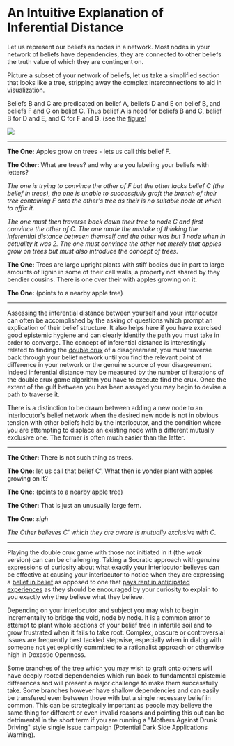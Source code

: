 # An Intuitive Explanation of Inferential Distance

Let us represent our beliefs as nodes in a network. Most nodes in your network of beliefs have dependencies, they are connected to other beliefs the truth value of which they are contingent on.

Picture a subset of your network of beliefs, let us take a simplified section that looks like a tree, stripping away the complex interconnections to aid in visualization. 

Beliefs B and C are predicated on belief A, beliefs D and E on belief B, and beliefs F and G on belief C. Thus belief A is need for beliefs B and C, belief B for D and E, and C for F and G. (see the [figure](https://raw.githubusercontent.com/RichardJActon/RichardJActon.github.io/master/images/inferencialDistance.png))

![](https://raw.githubusercontent.com/RichardJActon/RichardJActon.github.io/master/images/inferencialDistance.png)

---

__The One:__ Apples grow on trees - lets us call this belief F.

__The Other:__ What are trees? and why are you labeling your beliefs with letters?

*The one is trying to convince the other of F but the other lacks belief C (the belief in trees), the one is unable to successfully graft the branch of their tree containing F onto the other's tree as their is no suitable node at which to affix it.*

*The one must then traverse back down their tree to node C and first convince the other of C. The one made the mistake of thinking the inferential distance between themself and the other was but 1 node when in actuality it was 2. The one must convince the other not merely that apples grow on trees but must also introduce the concept of trees.*

__The One:__ Trees are large upright plants with stiff bodies due in part to large amounts of lignin in some of their cell walls, a property not shared by they bendier cousins. There is one over their with apples growing on it.

__The One:__ (points to a nearby apple tree)

---

Assessing the inferential distance between yourself and your interlocutor can often be accomplished by the asking of questions which prompt an explication of their belief structure. It also helps here if you have exercised good epistemic hygiene and can clearly identify the path you must take in order to converge. The concept of inferential distance is interestingly related to finding the [double crux](https://www.lesserwrong.com/posts/exa5kmvopeRyfJgCy/double-crux-a-strategy-for-resolving-disagreement) of a disagreement, you must traverse back through your belief network until you find the relevant point of difference in your network or the genuine source of your disagreement. Indeed inferential distance may be measured by the number of iterations of the double crux game algorithm you have to execute find the crux. Once the extent of the gulf between you has been assayed you may begin to devise a path to traverse it.

There is a distinction to be drawn between adding a new node to an interlocutor's belief network when the desired new node is not in obvious tension with other beliefs held by the interlocutor, and the condition where you are attempting to displace an existing node with a different mutually exclusive one. The former is often much easier than the latter.

---

__The Other:__ There is not such thing as trees.

__The One:__ let us call that belief C', What then is yonder plant with apples growing on it? 

__The One:__ (points to a nearby apple tree)

__The Other:__ That is just an unusually large fern.

__The One:__ *sigh*

*The Other believes C' which they are aware is mutually exclusive with C.*

---

Playing the double crux game with those not initiated in it (the *weak* version) can can be challenging. Taking a Socratic approach with genuine expressions of curiosity about what exactly your interlocutor believes can be effective at causing your interlocutor to notice when they are expressing a [belief in belief](https://www.lesserwrong.com/posts/CqyJzDZWvGhhFJ7dY/belief-in-belief) as opposed to one that [pays rent in anticipated experiences](https://www.lesserwrong.com/posts/rB4sLpRcRPWJyDXQj/making-beliefs-pay-rent-in-anticipated-experiences-exercises) as they should be encouraged by your curiosity to explain to you exactly why they believe what they believe. 

Depending on your interlocutor and subject you may wish to begin incrementally to bridge the void, node by node. It is a common error to attempt to plant whole sections of your belief tree in infertile soil and to grow frustrated when it fails to take root. Complex, obscure or controversial issues are frequently best tackled stepwise, especially when in dialog with someone not yet explicitly committed to a rationalist approach or otherwise high in Doxastic Openness. 

Some branches of the tree which you may wish to graft onto others will have deeply rooted dependencies which run back to fundamental epistemic differences and will present a major challenge to make them successfully take. Some branches however have shallow dependencies and can easily be transfered even between those with but a single necessary belief in common. This can be strategically important as people may believe the same thing for different or even invalid reasons and pointing this out can be detrimental in the short term if you are running a "Mothers Against Drunk Driving" style single issue campaign (Potential Dark Side Applications Warning).

